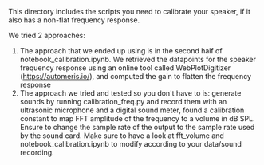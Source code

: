 This directory includes the scripts you need to calibrate your speaker, if it also has a non-flat frequency response. 

We tried 2 approaches: 
1. The approach that we ended up using is in the second half of notebook_calibration.ipynb. We retrieved the datapoints for the speaker frequency response using an online tool called WebPlotDigitizer (https://automeris.io/), and computed the gain to flatten the frequency response
2. The approach we tried and tested so you don't have to is: generate sounds by running calibration_freq.py and record them with an ultrasonic microphone and a digital sound meter, found a calibration constant to map FFT amplitude of the frequency to a volume in dB SPL. Ensure to change the sample rate of the output to the sample rate used by the sound card. Make sure to have a look at fft_volume and notebook_calibration.ipynb to modify according to your data/sound recording.

